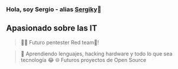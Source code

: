 ### Hola, soy Sergio - alias [Sergiky](https://sergiky.github.io)👋

## Apasionado sobre las IT
> 👨‍💻 Futuro pentester Red team🔴!

> 🧠 Aprendiendo lenguajes, hacking hardware y todo lo que sea tecnología 😂
> 🌐 Futuros proyectos de Open Source

<br>
